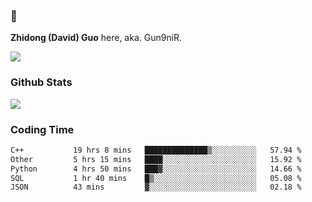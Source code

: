 ### 👋 

**Zhidong (David) Guo** here, aka. Gun9niR.

![](https://komarev.com/ghpvc/?username=Gun9niR&label=Total+Views)

### Github Stats

<img src="https://github-readme-stats.vercel.app/api?username=Gun9niR&count_private=true&show_icons=true&theme=vue-dark&hide_title=true">

### Coding Time

<!--START_SECTION:waka-->

```txt
C++           19 hrs 8 mins   ██████████████▒░░░░░░░░░░   57.94 %
Other         5 hrs 15 mins   ████░░░░░░░░░░░░░░░░░░░░░   15.92 %
Python        4 hrs 50 mins   ███▓░░░░░░░░░░░░░░░░░░░░░   14.66 %
SQL           1 hr 40 mins    █▒░░░░░░░░░░░░░░░░░░░░░░░   05.08 %
JSON          43 mins         ▓░░░░░░░░░░░░░░░░░░░░░░░░   02.18 %
```

<!--END_SECTION:waka-->
